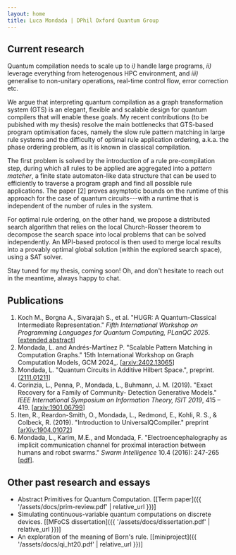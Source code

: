 ```yaml
---
layout: home
title: Luca Mondada | DPhil Oxford Quantum Group
---
```



## Current research
Quantum compilation needs to scale up to
_i)_ handle large programs,
_ii)_ leverage everything from heterogenous HPC environment, and
_iii)_ generalise to non-unitary operations, real-time control flow, error correction etc.

We argue that interpreting quantum compilation as a graph transformation
system (GTS) is an elegant, flexible and scalable design for quantum compilers
that will enable these goals.
My recent contributions (to be pubished with my thesis) resolve the main
bottlenecks that GTS-based program optimisation faces, namely the slow rule
pattern matching in large rule systems and 
the difficulty of optimal rule application ordering, a.k.a. the phase ordering
problem, as it is known in classical compilation.

The first problem is solved by the introduction of a rule pre-compilation step,
during which all rules to be applied are aggregated into a _pattern matcher_,
a finite state automaton-like data structure that can be used to efficiently
to traverse a program graph and find all possible rule applications.
The paper [2] proves asymptotic bounds on the runtime of this approach for
the case of quantum circuits---with a runtime that is independent of the number
of rules in the system.

For optimal rule ordering, on the other hand, we propose a distributed search
algorithm that relies on the local Church-Rosser theorem to decompose the
search space into local problems that can be solved independently.
An MPI-based protocol is then used to merge local results into a provably optimal
global solution (within the explored search space), using a SAT solver.

Stay tuned for my thesis, coming soon! Oh, and don't hesitate to reach out in
the meantime, always happy to chat.

## Publications
 1. Koch M., Borgna A., Sivarajah S., et al. "HUGR: A Quantum-Classical Intermediate Representation."
  _Fifth International Workshop on Programming Languages for Quantum Computing, PLanQC 2025_. [[extended abstract](https://quantum-compilers.github.io/iwqc2024/papers/IWQC2024_paper_14.pdf)]
 2. Mondada, L. and Andrés-Martínez P. "Scalable Pattern Matching in Computation Graphs." 
  15th International Workshop on Graph Computation Models, GCM 2024_. [[arxiv:2402.13065](https://arxiv.org/abs/2402.13065)]
 3. Mondada, L. "Quantum Circuits in Additive Hilbert Space.", preprint. [[2111.01211](https://arxiv.org/abs/2111.01211)]
 3. Corinzia, L., Penna, P., Mondada, L., Buhmann, J. M. (2019). "Exact Recovery for a Family of Community- Detection Generative Models."
   _IEEE International Symposium on Information Theory, ISIT 2019_, 415 – 419. [[arxiv:1901.06799](https://arxiv.org/abs/1901.06799)]
 4. Iten, R., Reardon-Smith, O., Mondada, L., Redmond, E., Kohli, R. S., & Colbeck, R. (2019).
   "Introduction to UniversalQCompiler." preprint [[arXiv:1904.01072](https://arxiv.org/abs/1904.01072)]
 5. Mondada, L., Karim, M.E., and Mondada, F. "Electroencephalography as implicit communication channel for proximal interaction between humans and robot swarms."
   _Swarm Intelligence_ 10.4 (2016): 247-265 [[pdf](https://infoscience.epfl.ch/record/221632/files/EEG-HSI.pdf)].

## Other past research and essays
 * Abstract Primitives for Quantum Computation. [[Term paper]({{ '/assets/docs/prim-review.pdf' | relative_url }})]
 * Simulating continuous-variable quantum computations on discrete devices.
   [[MFoCS dissertation]({{ '/assets/docs/dissertation.pdf' | relative_url }})]
 * An exploration of the meaning of Born's rule. [[miniproject]({{ '/assets/docs/qi_ht20.pdf' | relative_url }})]
